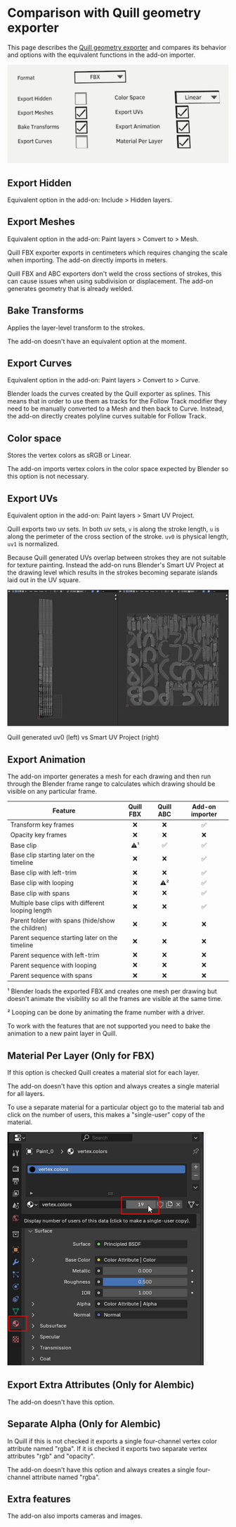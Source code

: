 
# Comparison with Quill geometry exporter

This page describes the [Quill geometry exporter](https://quill.art/developers_export_projects.html) and compares its behavior and options with the equivalent functions in the add-on importer.

![](images/quill-options.png)

## Export Hidden

Equivalent option in the add-on: Include > Hidden layers.

## Export Meshes

Equivalent option in the add-on: Paint layers > Convert to > Mesh.

Quill FBX exporter exports in centimeters which requires changing the scale when importing. The add-on directly imports in meters.

Quill FBX and ABC exporters don't weld the cross sections of strokes, this can cause issues when using subdivision or displacement. The add-on generates geometry that is already welded.

## Bake Transforms

Applies the layer-level transform to the strokes. 

The add-on doesn't have an equivalent option at the moment.

## Export Curves

Equivalent option in the add-on: Paint layers > Convert to > Curve.

Blender loads the curves created by the Quill exporter as splines. This means that in order to use them as tracks for the Follow Track modifier they need to be manually converted to a Mesh and then back to Curve. Instead, the add-on directly creates polyline curves suitable for Follow Track.

## Color space

Stores the vertex colors as sRGB or Linear.

The add-on imports vertex colors in the color space expected by Blender so this option is not necessary.

## Export UVs

Equivalent option in the add-on: Paint layers > Smart UV Project.

Quill exports two uv sets. In both uv sets, `v` is along the stroke length, `u` is along the perimeter of the cross section of the stroke. `uv0` is physical length, `uv1` is normalized.

Because Quill generated UVs overlap between strokes they are not suitable for texture painting. Instead the add-on runs Blender's Smart UV Project at the drawing level which results in the strokes becoming separate islands laid out in the UV square.

![](images/uv-comparison.jpg)

Quill generated uv0 (left) vs Smart UV Project (right)


## Export Animation

The add-on importer generates a mesh for each drawing and then run through the Blender frame range to calculates which drawing should be visible on any particular frame.

| Feature | Quill FBX | Quill ABC | Add-on importer
| ------------- |:---:|:---:|:---:|
| Transform key frames | ❌ | ❌ | ✅
| Opacity key frames | ❌ | ❌ | ❌
| Base clip | ⚠️¹ | ✅ | ✅
| Base clip starting later on the timeline | ❌ | ❌ | ✅
| Base clip with left-trim | ❌ | ❌ | ✅
| Base clip with looping | ❌ | ⚠️² | ✅
| Base clip with spans | ❌ | ❌ | ✅
| Multiple base clips with different looping length | ❌ | ❌ | ✅
| Parent folder with spans (hide/show the children) | ❌ | ❌ | ❌
| Parent sequence starting later on the timeline | ❌ | ❌ | ❌
| Parent sequence with left-trim | ❌ | ❌ | ❌
| Parent sequence with looping | ❌ | ❌ | ❌
| Parent sequence with spans | ❌ | ❌ | ❌


¹ Blender loads the exported FBX and creates one mesh per drawing but doesn't animate the visibility so all the frames are visible at the same time.

² Looping can be done by animating the frame number with a driver.

To work with the features that are not supported you need to bake the animation to a new paint layer in Quill.


## Material Per Layer (Only for FBX)

If this option is checked Quill creates a material slot for each layer.

The add-on doesn't have this option and always creates a single material for all layers.

To use a separate material for a particular object go to the material tab and click on the number of users, this makes a "single-user" copy of the material.

![](images/single-user-material.png)


## Export Extra Attributes (Only for Alembic)

The add-on doesn't have this option.


## Separate Alpha (Only for Alembic)

In Quill if this is not checked it exports a single four-channel vertex color attribute named "rgba". If it is checked it exports two separate vertex attributes "rgb" and "opacity".

The add-on doesn't have this option and always creates a single four-channel attribute named "rgba".


## Extra features

The add-on also imports cameras and images.
